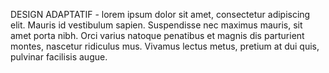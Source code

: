 DESIGN ADAPTATIF - lorem ipsum dolor sit amet, consectetur adipiscing elit. Mauris id vestibulum sapien. Suspendisse nec maximus mauris, sit amet porta nibh. Orci varius natoque penatibus et magnis dis parturient montes, nascetur ridiculus mus. Vivamus lectus metus, pretium at dui quis, pulvinar facilisis augue.